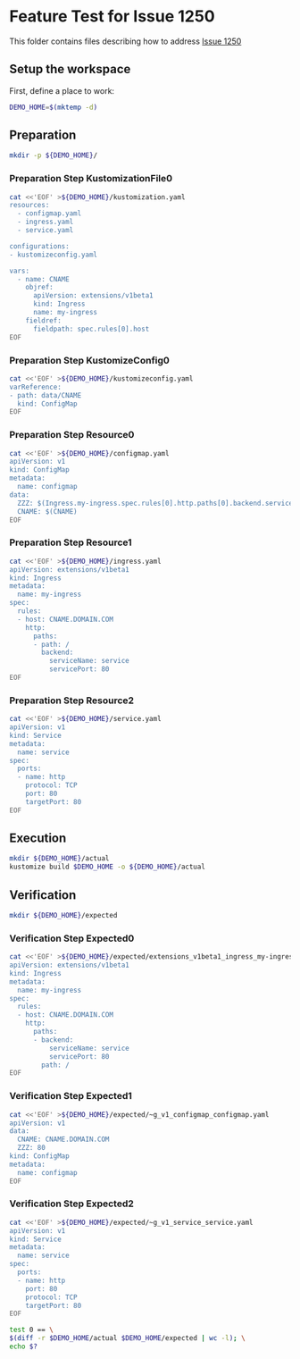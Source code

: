 # Feature Test for Issue 1250


This folder contains files describing how to address [Issue 1250](https://github.com/kubernetes-sigs/kustomize/issues/1250)

## Setup the workspace

First, define a place to work:

<!-- @makeWorkplace @test -->
```bash
DEMO_HOME=$(mktemp -d)
```

## Preparation

<!-- @makeDirectories @test -->
```bash
mkdir -p ${DEMO_HOME}/
```

### Preparation Step KustomizationFile0

<!-- @createKustomizationFile0 @test -->
```bash
cat <<'EOF' >${DEMO_HOME}/kustomization.yaml
resources:
  - configmap.yaml
  - ingress.yaml
  - service.yaml

configurations:
- kustomizeconfig.yaml

vars:
  - name: CNAME
    objref:
      apiVersion: extensions/v1beta1
      kind: Ingress
      name: my-ingress
    fieldref:
      fieldpath: spec.rules[0].host
EOF
```


### Preparation Step KustomizeConfig0

<!-- @createKustomizeConfig0 @test -->
```bash
cat <<'EOF' >${DEMO_HOME}/kustomizeconfig.yaml
varReference:
- path: data/CNAME
  kind: ConfigMap
EOF
```


### Preparation Step Resource0

<!-- @createResource0 @test -->
```bash
cat <<'EOF' >${DEMO_HOME}/configmap.yaml
apiVersion: v1
kind: ConfigMap
metadata:
  name: configmap
data:
  ZZZ: $(Ingress.my-ingress.spec.rules[0].http.paths[0].backend.servicePort)
  CNAME: $(CNAME)
EOF
```


### Preparation Step Resource1

<!-- @createResource1 @test -->
```bash
cat <<'EOF' >${DEMO_HOME}/ingress.yaml
apiVersion: extensions/v1beta1
kind: Ingress
metadata:
  name: my-ingress
spec:
  rules:
  - host: CNAME.DOMAIN.COM
    http:
      paths:
      - path: /
        backend:
          serviceName: service
          servicePort: 80
EOF
```


### Preparation Step Resource2

<!-- @createResource2 @test -->
```bash
cat <<'EOF' >${DEMO_HOME}/service.yaml
apiVersion: v1
kind: Service
metadata:
  name: service
spec:
  ports:
  - name: http
    protocol: TCP
    port: 80
    targetPort: 80
EOF
```

## Execution

<!-- @build @test -->
```bash
mkdir ${DEMO_HOME}/actual
kustomize build $DEMO_HOME -o ${DEMO_HOME}/actual
```

## Verification

<!-- @createExpectedDir @test -->
```bash
mkdir ${DEMO_HOME}/expected
```


### Verification Step Expected0

<!-- @createExpected0 @test -->
```bash
cat <<'EOF' >${DEMO_HOME}/expected/extensions_v1beta1_ingress_my-ingress.yaml
apiVersion: extensions/v1beta1
kind: Ingress
metadata:
  name: my-ingress
spec:
  rules:
  - host: CNAME.DOMAIN.COM
    http:
      paths:
      - backend:
          serviceName: service
          servicePort: 80
        path: /
EOF
```


### Verification Step Expected1

<!-- @createExpected1 @test -->
```bash
cat <<'EOF' >${DEMO_HOME}/expected/~g_v1_configmap_configmap.yaml
apiVersion: v1
data:
  CNAME: CNAME.DOMAIN.COM
  ZZZ: 80
kind: ConfigMap
metadata:
  name: configmap
EOF
```


### Verification Step Expected2

<!-- @createExpected2 @test -->
```bash
cat <<'EOF' >${DEMO_HOME}/expected/~g_v1_service_service.yaml
apiVersion: v1
kind: Service
metadata:
  name: service
spec:
  ports:
  - name: http
    port: 80
    protocol: TCP
    targetPort: 80
EOF
```


<!-- @compareActualToExpected @test -->
```bash
test 0 == \
$(diff -r $DEMO_HOME/actual $DEMO_HOME/expected | wc -l); \
echo $?
```


